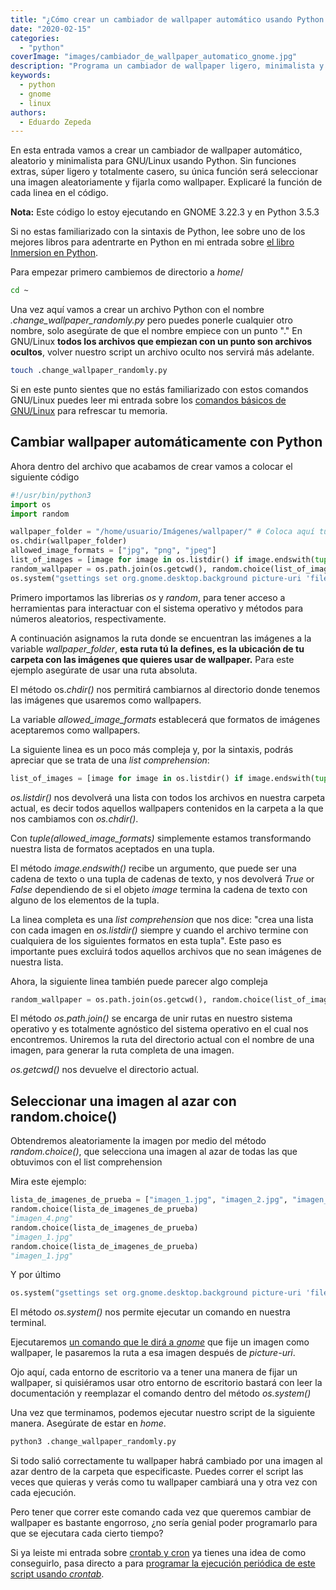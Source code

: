 ```yaml
---
title: "¿Cómo crear un cambiador de wallpaper automático usando Python en Gnome?"
date: "2020-02-15"
categories: 
  - "python"
coverImage: "images/cambiador_de_wallpaper_automatico_gnome.jpg"
description: "Programa un cambiador de wallpaper ligero, minimalista y bastante simple para Gnome en GNU/Linux usando Python desde cero."
keywords:
  - python
  - gnome
  - linux
authors:
  - Eduardo Zepeda
---
```


En esta entrada vamos a crear un cambiador de wallpaper automático, aleatorio y minimalista para GNU/Linux usando Python. Sin funciones extras, súper ligero y totalmente casero, su única función será seleccionar una imagen aleatoriamente y fijarla como wallpaper. Explicaré la función de cada linea en el código.

**Nota:** Este código lo estoy ejecutando en GNOME 3.22.3 y en Python 3.5.3

Si no estas familiarizado con la sintaxis de Python, lee sobre uno de los mejores libros para adentrarte en Python en mi entrada sobre [el libro Inmersion en Python](/aprende-python-desde-cero-con-este-libro-gratuito/).

Para empezar primero cambiemos de directorio a _home_/

```bash
cd ~
```

Una vez aquí vamos a crear un archivo Python con el nombre _.change\_wallpaper\_randomly.py_ pero puedes ponerle cualquier otro nombre, solo asegúrate de que el nombre empiece con un punto "." En GNU/Linux **todos los archivos que empiezan con un punto son archivos ocultos**, volver nuestro script un archivo oculto nos servirá más adelante.

```bash
touch .change_wallpaper_randomly.py
```

Si en este punto sientes que no estás familiarizado con estos comandos GNU/Linux puedes leer mi entrada sobre los [comandos básicos de GNU/Linux](/comandos-de-gnu-linux-basicos-que-deberias-conocer/) para refrescar tu memoria.

## Cambiar wallpaper automáticamente con Python

Ahora dentro del archivo que acabamos de crear vamos a colocar el siguiente código

```python
#!/usr/bin/python3
import os
import random

wallpaper_folder = "/home/usuario/Imágenes/wallpaper/" # Coloca aquí tu propia ruta
os.chdir(wallpaper_folder)
allowed_image_formats = ["jpg", "png", "jpeg"]
list_of_images = [image for image in os.listdir() if image.endswith(tuple(allowed_image_formats))]
random_wallpaper = os.path.join(os.getcwd(), random.choice(list_of_images))
os.system("gsettings set org.gnome.desktop.background picture-uri 'file://{}'".format(random_wallpaper))
```

Primero importamos las librerias _os_ y _random_, para tener acceso a herramientas para interactuar con el sistema operativo y métodos para números aleatorios, respectivamente.

A continuación asignamos la ruta donde se encuentran las imágenes a la variable _wallpaper\_folder_, **esta ruta tú la defines, es la ubicación de tu carpeta con las imágenes que quieres usar de wallpaper.** Para este ejemplo asegúrate de usar una ruta absoluta.

El método os._chdir()_ nos permitirá cambiarnos al directorio donde tenemos las imágenes que usaremos como wallpapers.

La variable _allowed\_image\_formats_ establecerá que formatos de imágenes aceptaremos como wallpapers.

La siguiente linea es un poco más compleja y, por la sintaxis, podrás apreciar que se trata de una _list comprehension_:

```python
list_of_images = [image for image in os.listdir() if image.endswith(tuple(allowed_image_formats))]
```

_os.listdir()_ nos devolverá una lista con todos los archivos en nuestra carpeta actual, es decir todos aquellos wallpapers contenidos en la carpeta a la que nos cambiamos con _os.chdir()_.

Con _tuple(allowed\_image\_formats)_ simplemente estamos transformando nuestra lista de formatos aceptados en una tupla.

El método _image.endswith()_ recibe un argumento, que puede ser una cadena de texto o una tupla de cadenas de texto, y nos devolverá _True_ or _False_ dependiendo de si el objeto _image_ termina la cadena de texto con alguno de los elementos de la tupla.

La linea completa es una _list comprehension_ que nos dice: "crea una lista con cada imagen en _os.listdir()_ siempre y cuando el archivo termine con cualquiera de los siguientes formatos en esta tupla". Este paso es importante pues excluirá todos aquellos archivos que no sean imágenes de nuestra lista.

Ahora, la siguiente linea también puede parecer algo compleja

```python
random_wallpaper = os.path.join(os.getcwd(), random.choice(list_of_images))
```

El método _os.path.join()_ se encarga de unir rutas en nuestro sistema operativo y es totalmente agnóstico del sistema operativo en el cual nos encontremos. Uniremos la ruta del directorio actual con el nombre de una imagen, para generar la ruta completa de una imagen.

_os.getcwd()_ nos devuelve el directorio actual.

## Seleccionar una imagen al azar con random.choice()

Obtendremos aleatoriamente la imagen por medio del método _random.choice()_, que selecciona una imagen al azar de todas las que obtuvimos con el list comprehension

Mira este ejemplo:

```python
lista_de_imagenes_de_prueba = ["imagen_1.jpg", "imagen_2.jpg", "imagen_3.png", "imagen_4.png", "imagen_5.jpeg"]
random.choice(lista_de_imagenes_de_prueba)
"imagen_4.png"
random.choice(lista_de_imagenes_de_prueba)
"imagen_1.jpg"
random.choice(lista_de_imagenes_de_prueba)
"imagen_1.jpg"
```

Y por último

```python
os.system("gsettings set org.gnome.desktop.background picture-uri 'file://{}'".format(random_wallpaper))
```

El método _os.system()_ nos permite ejecutar un comando en nuestra terminal.

Ejecutaremos [un comando que le dirá a _gnome_](https://people.gnome.org/~pmkovar/system-admin-guide/background.html) que fije un imagen como wallpaper, le pasaremos la ruta a esa imagen después de _picture-uri_.

Ojo aquí, cada entorno de escritorio va a tener una manera de fijar un wallpaper, si quisiéramos usar otro entorno de escritorio bastará con leer la documentación y reemplazar el comando dentro del método _os.system()_

Una vez que terminamos, podemos ejecutar nuestro script de la siguiente manera. Asegúrate de estar en _home_.

```python
python3 .change_wallpaper_randomly.py
```

Si todo salió correctamente tu wallpaper habrá cambiado por una imagen al azar dentro de la carpeta que especificaste. Puedes correr el script las veces que quieras y verás como tu wallpaper cambiará una y otra vez con cada ejecución.

Pero tener que correr este comando cada vez que queremos cambiar de wallpaper es bastante engorroso, ¿no sería genial poder programarlo para que se ejecutara cada cierto tiempo?

Si ya leiste mi entrada sobre [crontab y cron](/cron-y-crontab-programa-tareas-periodicas/) ya tienes una idea de como conseguirlo, pasa directo a para [programar la ejecución periódica de este script usando _crontab_](/como-programar-un-cambiador-de-wallpaper-automatico-en-python/).

